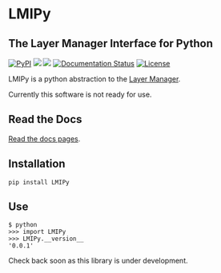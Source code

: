 # LMIPy
## The Layer Manager Interface for Python

[![PyPI](https://img.shields.io/pypi/v/LMIPy.svg?style=flat)](https://pypi.org/project/LMIPy/) ![](https://img.shields.io/pypi/pyversions/LMIPy.svg?style=flat)  ![](https://img.shields.io/pypi/wheel/LMIPy.svg?style=flat) [![Documentation Status](https://readthedocs.org/projects/lmipy/badge/?version=latest)](https://lmipy.readthedocs.io/en/latest/?badge=latest) [![License](https://img.shields.io/badge/License-MIT-brightgreen.svg)](https://github.com/Vizzuality/LMIPy/blob/master/LICENSE)


LMIPy is a python abstraction to the [Layer Manager](https://github.com/Vizzuality/layer-manager).

Currently this software is not ready for use.

## Read the Docs

[Read the docs pages](https://lmipy.readthedocs.io/en/latest/).

## Installation

`pip install LMIPy`

## Use


```
$ python
>>> import LMIPy
>>> LMIPy.__version__
'0.0.1'
```

Check back soon as this library is under development.